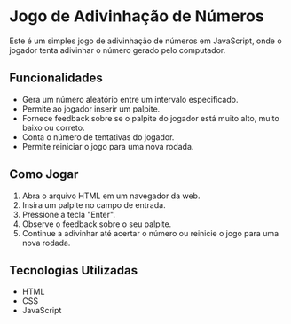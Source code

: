 # Jogo de Adivinhação de Números

Este é um simples jogo de adivinhação de números em JavaScript, onde o jogador tenta adivinhar o número gerado pelo computador.

## Funcionalidades

- Gera um número aleatório entre um intervalo especificado.
- Permite ao jogador inserir um palpite.
- Fornece feedback sobre se o palpite do jogador está muito alto, muito baixo ou correto.
- Conta o número de tentativas do jogador.
- Permite reiniciar o jogo para uma nova rodada.

## Como Jogar

1. Abra o arquivo HTML em um navegador da web.
2. Insira um palpite no campo de entrada.
3. Pressione a tecla "Enter".
4. Observe o feedback sobre o seu palpite.
5. Continue a adivinhar até acertar o número ou reinicie o jogo para uma nova rodada.


## Tecnologias Utilizadas

- HTML
- CSS
- JavaScript
